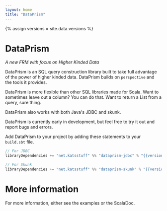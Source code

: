 ```yaml
---
layout: home
title: "DataPrism"
---
```


{% assign versions = site.data.versions %}

# DataPrism

*A new FRM with focus on Higher Kinded Data*

DataPrism is an SQL query construction library built to take full advantage of 
the power of higher kinded data. DataPrism builds on `perspective` and the 
tools it provides.

DataPrism is more flexible than other SQL libraries made for Scala. Want to 
sometimes leave out a column? You can do that. Want to return a List from a query, 
sure thing.

DataPrism also works with both Java's JDBC and skunk.

DataPrism is currently early in development, but feel free to try it out and 
report bugs and errors.

Add DataPrism to your project by adding these statements to your `build.sbt` file.
```scala
// For JDBC
libraryDependencies += "net.katsstuff" %% "dataprism-jdbc" % "{{versions.dataprism}}"

// For Skunk
libraryDependencies += "net.katsstuff" %% "dataprism-skunk" % "{{versions.dataprism}}"
```

# More information

For more information, either see the examples or the ScalaDoc.

